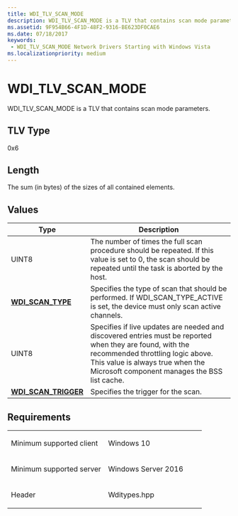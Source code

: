 ```yaml
---
title: WDI_TLV_SCAN_MODE
description: WDI_TLV_SCAN_MODE is a TLV that contains scan mode parameters.
ms.assetid: 9F954B66-4F1D-48F2-9316-BE623DF0CAE6
ms.date: 07/18/2017
keywords:
 - WDI_TLV_SCAN_MODE Network Drivers Starting with Windows Vista
ms.localizationpriority: medium
---
```


# WDI\_TLV\_SCAN\_MODE


WDI\_TLV\_SCAN\_MODE is a TLV that contains scan mode parameters.

## TLV Type


0x6

## Length


The sum (in bytes) of the sizes of all contained elements.

## Values


| Type                                                | Description                                                                                                                                                                                                                       |
|-----------------------------------------------------|-----------------------------------------------------------------------------------------------------------------------------------------------------------------------------------------------------------------------------------|
| UINT8                                               | The number of times the full scan procedure should be repeated. If this value is set to 0, the scan should be repeated until the task is aborted by the host.                                                                     |
| [**WDI\_SCAN\_TYPE**](/windows-hardware/drivers/ddi/wditypes/ne-wditypes-_wdi_scan_type)       | Specifies the type of scan that should be performed. If WDI\_SCAN\_TYPE\_ACTIVE is set, the device must only scan active channels.                                                                                                |
| UINT8                                               | Specifies if live updates are needed and discovered entries must be reported when they are found, with the recommended throttling logic above. This value is always true when the Microsoft component manages the BSS list cache. |
| [**WDI\_SCAN\_TRIGGER**](/windows-hardware/drivers/ddi/wditypes/ne-wditypes-_wdi_scan_trigger) | Specifies the trigger for the scan.                                                                                                                                                                                               |

 

Requirements
------------

<table>
<colgroup>
<col width="50%" />
<col width="50%" />
</colgroup>
<tbody>
<tr class="odd">
<td><p>Minimum supported client</p></td>
<td><p>Windows 10</p></td>
</tr>
<tr class="even">
<td><p>Minimum supported server</p></td>
<td><p>Windows Server 2016</p></td>
</tr>
<tr class="odd">
<td><p>Header</p></td>
<td>Wditypes.hpp</td>
</tr>
</tbody>
</table>

 

